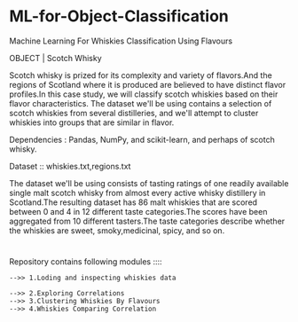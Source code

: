 # ML-for-Object-Classification

Machine Learning For Whiskies Classification Using Flavours


OBJECT | Scotch Whisky 
 
Scotch whisky is prized for its complexity and variety of flavors.And the regions of Scotland where it is produced are believed to have distinct flavor profiles.In this case study, we will classify scotch whiskies based on their flavor characteristics. The dataset we'll be using contains a selection of scotch whiskies from several distilleries, and we'll attempt to cluster whiskies into groups that are similar in flavor.


Dependencies : Pandas, NumPy, and scikit-learn, and perhaps of scotch whisky.

Dataset :: whiskies.txt,regions.txt 

The dataset we'll be using consists of tasting ratings of one readily available single malt scotch whisky from almost every active whisky distillery in Scotland.The resulting dataset has 86 malt whiskies that are scored between 0 and 4 in 12 different taste categories.The scores have been aggregated from 10 different tasters.The taste categories describe whether the whiskies are sweet, smoky,medicinal, spicy, and so on.

#

Repository contains following modules ::::
   
    -->> 1.Loding and inspecting whiskies data
    
    -->> 2.Exploring Correlations  
    -->> 3.Clustering Whiskies By Flavours
    -->> 4.Whiskies Comparing Correlation

#
